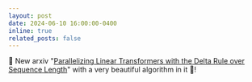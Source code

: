 ```yaml
---
layout: post
date: 2024-06-10 16:00:00-0400
inline: true
related_posts: false
---
```


:loudspeaker: New arxiv "[Parallelizing Linear Transformers with the Delta Rule over Sequence Length](https://arxiv.org/abs/2406.06484)" with a very beautiful algorithm in it :cherry_blossom:! 
